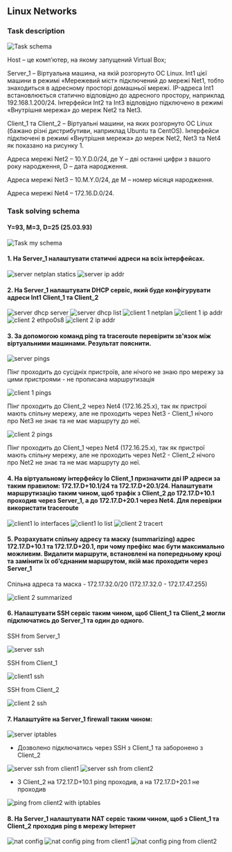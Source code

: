 ## Linux Networks

### Task description

![Task schema](/Network_linux/Task-schema.jpg?raw=true)

Host – це комп’ютер, на якому запущений Virtual Box;

Server_1 – Віртуальна машина, на якій розгорнуто ОС Linux. Int1 цієї машини в режимі «Мережевий міст» підключений до мережі Net1, тобто знаходиться в адресному просторі домашньої мережі. IP-адреса Int1 встановлюється статично відповідно до адресного простору, наприклад 192.168.1.200/24. Інтерфейси Int2 та Int3 відповідно підключено в режимі «Внутрішня мережа» до мереж Net2 та Net3.

Client_1 та Client_2 – Віртуальні машини, на яких розгорнуто ОС Linux (бажано різні дистрибутиви, наприклад Ubuntu та CentOS). Інтерфейси підключені в режимі «Внутрішня мережа» до мереж Net2, Net3 та Net4 як показано на рисунку 1.

Адреса мережі Net2 – 10.Y.D.0/24, де Y – дві останні цифри з вашого року народження, D – дата народження.

Адреса мережі Net3 – 10.M.Y.0/24, де M – номер місяця народження.

Адреса мережі Net4 – 172.16.D.0/24.


### Task solving schema

#### Y=93, M=3, D=25 (25.03.93)

![Task my schema](/Network_linux/Schema.jpg?raw=true)

#### 1. На Server_1 налаштувати статичні адреси на всіх інтерфейсах.

![server netplan statics](/Network_linux/Screenshots/1-netplan-server.JPG?raw=true)
![server ip addr](/Network_linux/Screenshots/2-server-ip-addr.JPG?raw=true)

#### 2. На Server_1 налаштувати DHCP сервіс, який буде конфігурувати адреси Int1 Client_1 та Client_2

![server dhcp server](/Network_linux/Screenshots/3-dhcp-conf.JPG?raw=true)
![server dhcp list](/Network_linux/Screenshots/4-dhcp-list.JPG?raw=true)
![client 1 netplan](/Network_linux/Screenshots/5-netplan-client1.JPG?raw=true)
![client 1 ip addr](/Network_linux/Screenshots/6-client1-ip-addr.JPG?raw=true)
![client 2 ethpo0s8](/Network_linux/Screenshots/7-client2-ethp0s8.JPG?raw=true)
![client 2 ip addr](/Network_linux/Screenshots/8-client2-ip-addr.JPG?raw=true)

#### 3. За допомогою команд ping та traceroute перевірити зв'язок між віртуальними машинами. Результат пояснити.

![server pings](/Network_linux/Screenshots/9-pings-server-1.JPG?raw=true)

Пінг проходить до сусідніх пристроїв, але нічого не знаю про мережу за цими пристроями - не прописана маршрутизація

![client 1 pings](/Network_linux/Screenshots/10-ping-client-1.JPG?raw=true)

Пінг проходить до Client_2 через Net4 (172.16.25.x), так як пристрої мають спільну мережу, але не проходить через Net3 - Client_1 нічого про Net3 не знає та не має маршруту до неї.

![client 2 pings](/Network_linux/Screenshots/11-ping-client-2.JPG?raw=true)

Пінг проходить до Client_1 через Net4 (172.16.25.x), так як пристрої мають спільну мережу, але не проходить через Net2 - Client_2 нічого про Net2 не знає та не має маршруту до неї.

#### 4. На віртуальному інтерфейсу lo Client_1 призначити дві ІР адреси за таким правилом: 172.17.D+10.1/24 та 172.17.D+20.1/24. Налаштувати маршрутизацію таким чином, щоб трафік з Client_2 до 172.17.D+10.1 проходив через Server_1, а до 172.17.D+20.1 через Net4. Для перевірки використати traceroute

![client1 lo interfaces](/Network_linux/Screenshots/12-client1-lo-netplan.jpg?raw=true)
![client1 lo list](/Network_linux/Screenshots/13-client1-lo-list.jpg?raw=true)
![client 2 tracert](/Network_linux/Screenshots/14-client2-traceroutes.jpg?raw=true)

#### 5. Розрахувати спільну адресу та маску (summarizing) адрес 172.17.D+10.1 та 172.17.D+20.1, при чому префікс має бути максимально можливим. Видалити маршрути, встановлені на попередньому кроці та замінити їх об’єднаним маршрутом, якій має проходити через Server_1

Спільна адреса та маска - 172.17.32.0/20 (172.17.32.0 - 172.17.47.255)

![client 2 summarized](/Network_linux/Screenshots/15-summarized-traceroutes.jpg?raw=true)

#### 6. Налаштувати SSH сервіс таким чином, щоб Client_1 та Client_2 могли підключатись до Server_1 та один до одного.

SSH from Server_1

![server ssh](/Network_linux/Screenshots/16-ssh-from-server.jpg?raw=true)

SSH from Client_1

![client1 ssh](/Network_linux/Screenshots/18-ssh-from-client1.jpg?raw=true)

SSH from Client_2

![client 2 ssh](/Network_linux/Screenshots/17-ssh-from-client2.jpg?raw=true)

#### 7. Налаштуйте на Server_1 firewall таким чином:

![server iptables](/Network_linux/Screenshots/19-iptables-config.jpg?raw=true)

- Дозволено підключатись через SSH з Client_1 та заборонено з Client_2

![server ssh from client1](/Network_linux/Screenshots/19-5-ssh-client1.jpg?raw=true)
![server ssh from client2](/Network_linux/Screenshots/19-6-ssh-client2.jpg?raw=true)

- З Client_2 на 172.17.D+10.1 ping проходив, а на 172.17.D+20.1 не проходив

![ping from client2 with iptables](/Network_linux/Screenshots/20-iptables-ping.jpg?raw=true)

#### 8. На Server_1 налаштувати NAT сервіс таким чином, щоб з Client_1 та Client_2 проходив ping в мережу Інтернет

![nat config](/Network_linux/Screenshots/21-nat-conf.jpg?raw=true)
![nat config ping from client1](/Network_linux/Screenshots/22-nat-ping-client1.jpg?raw=true)
![nat config ping from client2](/Network_linux/Screenshots/23-nat-ping-client2.jpg?raw=true)
